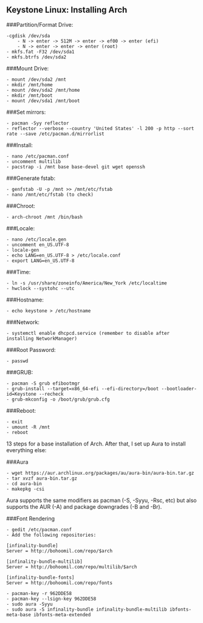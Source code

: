 Keystone Linux: Installing Arch
---

###Partition/Format Drive:
	
  	-cgdisk /dev/sda
		- N -> enter -> 512M -> enter -> ef00 -> enter (efi)
		- N -> enter -> enter -> enter (root)
	- mkfs.fat -F32 /dev/sda1
	- mkfs.btrfs /dev/sda2

###Mount Drive:

	- mount /dev/sda2 /mnt
	- mkdir /mnt/home
	- mount /dev/sda2 /mnt/home
	- mkdir /mnt/boot
	- mount /dev/sda1 /mnt/boot
	
###Set mirrors:

	- pacman -Syy reflector
	- reflector --verbose --country 'United States' -l 200 -p http --sort rate --save /etc/pacman.d/mirrorlist
	
###Install:
	
	- nano /etc/pacman.conf
	- uncomment multilib
	- pacstrap -i /mnt base base-devel git wget openssh
	
###Generate fstab:

	- genfstab -U -p /mnt >> /mnt/etc/fstab
	- nano /mnt/etc/fstab (to check)
	
###Chroot:

	- arch-chroot /mnt /bin/bash
	
###Locale:

	- nano /etc/locale.gen
	- uncomment en_US.UTF-8
	- locale-gen
	- echo LANG=en_US.UTF-8 > /etc/locale.conf
	- export LANG=en_US.UTF-8
	
###Time:

	- ln -s /usr/share/zoneinfo/America/New_York /etc/localtime
	- hwclock --systohc --utc

###Hostname:

	- echo keystone > /etc/hostname
	
###Network:

	- systemctl enable dhcpcd.service (remember to disable after installing NetworkManager)

###Root Password:

	- passwd
	
###GRUB:

	- pacman -S grub efibootmgr
	- grub-install --target=x86_64-efi --efi-directory=/boot --bootloader-id=Keystone --recheck
	- grub-mkconfig -o /boot/grub/grub.cfg
	
###Reboot:

	- exit
	- umount -R /mnt
	- reboot
	
13 steps for a base installation of Arch. After that, I set up Aura to install everything else:

###Aura

	- wget https://aur.archlinux.org/packages/au/aura-bin/aura-bin.tar.gz
	- tar xvzf aura-bin.tar.gz
	- cd aura-bin
	- makepkg -csi
	
Aura supports the same modifiers as pacman (-S, -Syyu, -Rsc, etc) but also supports the AUR (-A) and package downgrades (-B and -Br).

###Font Rendering

	- gedit /etc/pacman.conf
	- Add the following repositories:
	
	[infinality-bundle]
	Server = http://bohoomil.com/repo/$arch

	[infinality-bundle-multilib]
	Server = http://bohoomil.com/repo/multilib/$arch

	[infinality-bundle-fonts]
	Server = http://bohoomil.com/repo/fonts
	
	- pacman-key -r 962DDE58
	- pacman-key --lsign-key 962DDE58
	- sudo aura -Syyu
	- sudo aura -S infinality-bundle infinality-bundle-multilib ibfonts-meta-base ibfonts-meta-extended
	
	
	
